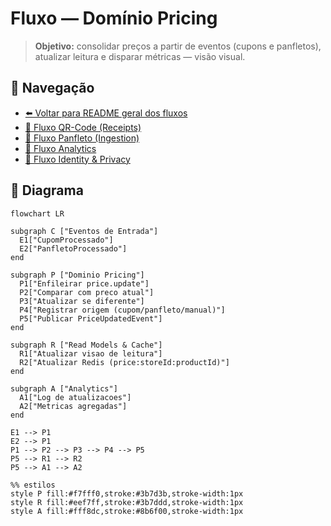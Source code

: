 # Fluxo — Domínio Pricing

> **Objetivo:** consolidar preços a partir de eventos (cupons e panfletos), atualizar leitura e disparar métricas — visão visual.

## 🔗 Navegação
- [⬅️ Voltar para README geral dos fluxos](./README.md)
- [📄 Fluxo QR-Code (Receipts)](./fluxo-dominios-qrcode.md)
- [📄 Fluxo Panfleto (Ingestion)](./fluxo-dominios-panfleto.md)
- [📄 Fluxo Analytics](./fluxo-dominios-analytics.md)
- [📄 Fluxo Identity & Privacy](./fluxo-dominios-identity.md)

## 🧩 Diagrama

```mermaid
flowchart LR

subgraph C ["Eventos de Entrada"]
  E1["CupomProcessado"]
  E2["PanfletoProcessado"]
end

subgraph P ["Dominio Pricing"]
  P1["Enfileirar price.update"]
  P2["Comparar com preco atual"]
  P3["Atualizar se diferente"]
  P4["Registrar origem (cupom/panfleto/manual)"]
  P5["Publicar PriceUpdatedEvent"]
end

subgraph R ["Read Models & Cache"]
  R1["Atualizar visao de leitura"]
  R2["Atualizar Redis (price:storeId:productId)"]
end

subgraph A ["Analytics"]
  A1["Log de atualizacoes"]
  A2["Metricas agregadas"]
end

E1 --> P1
E2 --> P1
P1 --> P2 --> P3 --> P4 --> P5
P5 --> R1 --> R2
P5 --> A1 --> A2

%% estilos
style P fill:#f7fff0,stroke:#3b7d3b,stroke-width:1px
style R fill:#eef7ff,stroke:#3b7ddd,stroke-width:1px
style A fill:#fff8dc,stroke:#8b6f00,stroke-width:1px
```
